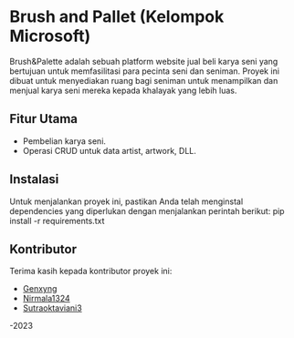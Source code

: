 # Brush and Pallet (Kelompok Microsoft)

Brush&Palette adalah sebuah platform website jual beli karya seni yang bertujuan untuk memfasilitasi para pecinta seni dan seniman. Proyek ini dibuat untuk menyediakan ruang bagi seniman untuk menampilkan dan menjual karya seni mereka kepada khalayak yang lebih luas.

## Fitur Utama
- Pembelian karya seni.
- Operasi CRUD untuk data artist, artwork, DLL.

## Instalasi
Untuk menjalankan proyek ini, pastikan Anda telah menginstal dependencies yang diperlukan dengan menjalankan perintah berikut:
pip install -r requirements.txt

## Kontributor
Terima kasih kepada kontributor proyek ini:
- [Genxyng](https://github.com/Genxyng)
- [Nirmala1324](https://github.com/nirmala1324)
- [Sutraoktaviani3](https://github.com/sutraoktaviani3)

-2023
